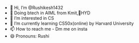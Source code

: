 - 👋 Hi, I’m @Rushikesh1432
- 🏫 Doing btech in AIML from Kmit,📍HYD
- 👀 I’m interested in CS
- 🌱 I’m currently learning CS50x(online) by Harvard University
- 📫 How to reach me - Dm me on insta
- 😄 Pronouns: Rushi


<!---
Rushikesh1432/Rushikesh1432 is a ✨ special ✨ repository because its `README.md` (this file) appears on your GitHub profile.
You can click the Preview link to take a look at your changes.
--->
